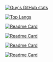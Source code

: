 [![Guy's GitHub stats](https://github-readme-stats.vercel.app/api?username=guyromellemagayano&count_private=true&show_icons=true&&theme=dracula)](https://github.com/anuraghazra/github-readme-stats)

[![Top Langs](https://github-readme-stats.vercel.app/api/top-langs/?username=guyromellemagayano&show_icons=true&&theme=dracula)](https://github.com/anuraghazra/github-readme-stats)

[![Readme Card](https://github-readme-stats.vercel.app/api/pin/?username=Epic-Design-Labs&repo=gatsby-source-bigcommerce&show_icons=true&theme=dracula)](https://github.com/anuraghazra/github-readme-stats) 

[![Readme Card](https://github-readme-stats.vercel.app/api/pin/?username=Epic-Design-Labs&repo=node-bigcommerce&show_icons=true&theme=dracula)](https://github.com/anuraghazra/github-readme-stats)

[![Readme Card](https://github-readme-stats.vercel.app/api/pin/?username=Epic-Design-Labs&repo=gatsby-plugin-google-fonts&show_icons=true&theme=dracula)](https://github.com/anuraghazra/github-readme-stats)

[![Readme Card](https://github-readme-stats.vercel.app/api/pin/?username=Epic-Design-Labs&repo=gatsby-source-optimizely&show_icons=true&theme=dracula)](https://github.com/anuraghazra/github-readme-stats) 
